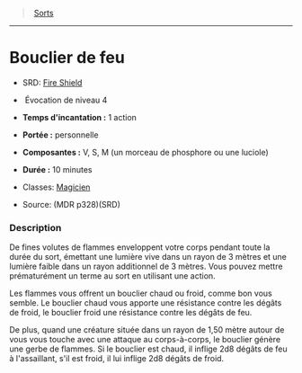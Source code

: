 ﻿---
!SpellHD
Level: 4
Type: Évocation
CastingTime: 1 action
Range: personnelle
Components: V, S, M (un morceau de phosphore ou une luciole)
Duration: 10 minutes
Classes: '[Magicien](hd_wizard.md)'
Id: spells_hd.md#bouclier-de-feu
ParentLink: spells_hd.md#sorts
Name: Bouclier de feu
ParentName: Sorts
NameLevel: 1
AltName: '[Fire Shield](srd_spells_fire_shield.md)'
Source: (MDR p328)(SRD)
---
> [Sorts](hd_spells.md)

---

# Bouclier de feu

- SRD: [Fire Shield](srd_spells_fire_shield.md)

-  Évocation de niveau 4

- **Temps d'incantation :** 1 action

- **Portée :** personnelle

- **Composantes :** V, S, M (un morceau de phosphore ou une luciole)

- **Durée :** 10 minutes

- Classes: [Magicien](hd_wizard.md)

- Source: (MDR p328)(SRD)

### Description

De fines volutes de flammes enveloppent votre corps pendant toute la durée du sort, émettant une lumière vive dans un rayon de 3 mètres et une lumière faible dans un rayon additionnel de 3 mètres. Vous pouvez mettre prématurément un terme au sort en utilisant une action.

Les flammes vous offrent un bouclier chaud ou froid, comme bon vous semble. Le bouclier chaud vous apporte une résistance contre les dégâts de froid, le bouclier froid une résistance contre les dégâts de feu.

De plus, quand une créature située dans un rayon de 1,50 mètre autour de vous vous touche avec une attaque au corps-à-corps, le bouclier génère une gerbe de flammes. Si le bouclier est chaud, il inflige 2d8 dégâts de feu à l'assaillant, s'il est froid, il lui inflige 2d8 dégâts de froid.

